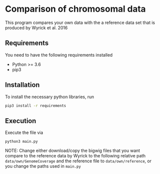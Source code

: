 # Comparison of chromosomal data

This program compares your own data with the
a reference data set that is produced by
Wyrick et al. 2016

## Requirements 
You need to have the following requirements installed
- Python >= 3.6
- pip3

## Installation
To install the necessary python libraries, run
```bash
pip3 install -r requirements
```

## Execution
Execute the file via
```
python3 main.py
```
NOTE: Change either download/copy the bigwig files
that you want compare to the reference data by Wyrick to
the following relative path `data/own/GenomeCoverage`
and the reference file to `data/own/reference`, or
you change the paths used in `main.py`